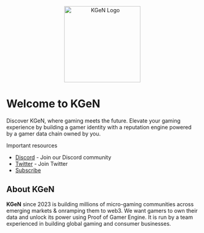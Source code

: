 <p align="center">
  <img src="https://prod-image-bucket.kgen.io/assets/kgen-logo.jpg" alt="KGeN Logo" height="200">
</p>

# Welcome to KGeN

Discover KGeN, where gaming meets the future. Elevate your gaming experience by building a gamer identity with a reputation engine powered by a gamer data chain owned by you.

Important resources

- [Discord](https://discord.gg/kgen) - Join our Discord community
- [Twitter](https://twitter.com/KGeN_IO) - Join Twitter
- [Subscribe](https://substack.com/@kgen)

## About KGeN

**KGeN** since 2023 is building millions of micro-gaming communities across emerging markets & onramping them to web3. We want gamers to own their data and unlock its power using Proof of Gamer Engine. It is run by a team experienced in building global gaming and consumer businesses.
